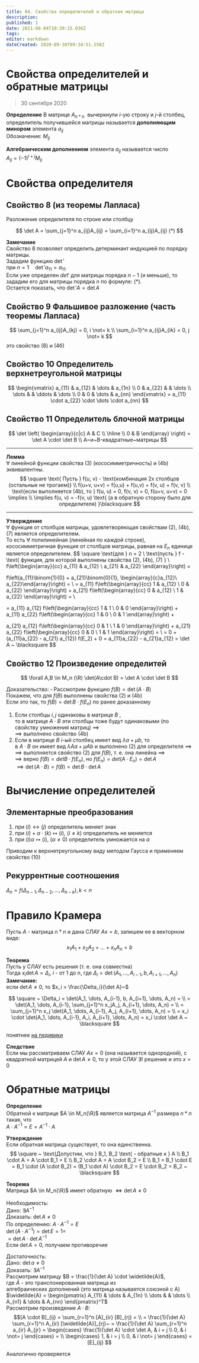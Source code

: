 ```yaml
---
title: 04. Свойства определителей и обратная матрица
description: 
published: 1
date: 2021-06-04T10:39:15.036Z
tags: 
editor: markdown
dateCreated: 2020-09-30T09:34:51.550Z
---
```


# Свойства определителей и обратные матрицы
> 30 сентября 2020

**Определение**
В матрице $A_{n*n}~$ вычеркнули $i$-ую строку и $j$-й столбец, определитель получившейся матрицы называется **дополняющим минором** элемента $a_{ij}~$\
Обозначение: $M_{ij}~$

**Алгебраическим дополнением** элемента $a_{ij}$ называется число\
$A_{ij} = (-1)^{i+j}M_{ij}~$

# Свойства определителя
## Свойство 8 (из теоремы Лапласа)
Разложение определителя по строке или столбцу

$$
\det A = \sum_{j=1}^n a_{ij}A_{ij} = \sum_{i=1}^n a_{ij}A_{ij} (*)
$$

**Замечание**\
Свойство 8 позволяет определить детерминант индукцией по порядку матрицы.\
Зададим функцию $\det'$\
при $n=1 \quad \det' a_{11} = a_{11}$.\
Если уже определен $det'$ для матрицы порядка $n-1$ (и меньше), то зададим его для матрицы порядка $n$ по формуле: (*).\
Остается показать, что $\det'A = \det A$

## Свойство 9 Фальшивое разложение (часть теоремы Лапласа)

$$
\sum_{j=1}^n a_{ij}A_{kj} = 0, i \not= k \\
\sum_{i=1}^n a_{ij}A_{ik} = 0, j \not= k
$$
это свойство (8) и (4б)

## Свойство 10 Определитель верхнетреугольной матрицы

$$
\begin{vmatrix}
a_{11} & a_{12} & \dots & a_{1n} \\
0 & a_{22} & & \dots \\
\dots & & \ddots & \dots \\
0 & 0 & \dots & a_{nn}
\end{vmatrix} = a_{11} \cdot a_{22} \cdot \dots \cdot a_{nn}
$$

## Свойство 11 Определитель блочной матрицы

$$
\det
\left(
\begin{array}{c|c}
A & C \\
\hline \\
0 & B
\end{array}
\right) = \det A \cdot \det B \\
A~и~B-квадратные~матрицы
$$

---

**Лемма**\
$\forall$ линейной функции свойства (3) (кососимметричность) и (4b) эквивалентны.
$$
\square \text{ Пусть } f(u, v) - \text{комбинация 2х столбцов (остальные не трогаем)} \\
f(u+v, u+v) = f(u,u) + f(u,v) + f(v, u) + f(v, v) \\
\text{если выполняется (4b), то } f(u, u) = 0, f(v, v) = 0, f(u+v, u+v) = 0 \implies \\
\implies f(u, v) = -f(v, u) \text{ (а в обратную сторону было для определителя) }\blacksquare
$$

---

**Утверждение**\
$\forall$ функция от столбцов матрицы, удовлетворяющая свойствам (2), (4b), (7) является определителем.\
То есть $\forall$ полилинейная (линейная по каждой строке), кососимметричная функция от столбцов матрицы, равная на $E_n$ единице является определителем.
$$
\square \text{для } n = 2 \\
\text{пусть } f - \text{ функция, для которой выполнены свойства (2), (4b), (7) } \\
f\left(\begin{array}{cc}
a_{11} & a_{12} \\
a_{21} & a_{22}
\end{array}\right) = 

f\left(a_{11}\binom{1}{0} + a_{21}\binom{0}{1}, \begin{array}{c}a_{12}\\ a_{22}\end{array}\right) = \\
= a_{11} f\left(\begin{array}{cc}
1 & a_{12} \\
0 & a_{22}
\end{array}\right) + 
a_{21} f\left(\begin{array}{cc}
0 & a_{12} \\
1 & a_{22}
\end{array}\right) =  \\

= a_{11} a_{12} 
f\left(\begin{array}{cc}
1 & 1 \\
0 & 0
\end{array}\right) + 
a_{11} a_{22} 
f\left(\begin{array}{cc}
1 & 0 \\
0 & 1
\end{array}\right) + 

a_{21} a_{12} 
f\left(\begin{array}{cc}
0 & 1 \\
1 & 0
\end{array}\right) + 
a_{21} a_{22} 
f\left(\begin{array}{cc}
0 & 0 \\
1 & 1
\end{array}\right) = \\
= 0 + (a_{11}a_{22} - a_{21} a_{12}) f(E_2) + 0 = a_{11}a_{22} - a_{21}a_{12} = \det A ~ \blacksquare
$$

## Свойство 12 Произведение определитей
$$
\forall A,B \in M_n (\R) \det(A\cdot B) = \det A \cdot \det B
$$


Доказательство:
$\square$ Рассмотрим функцию $f(B) = \det(A \cdot B)$\
Покажем, что для $f(B)$ выполнены свойства (2) и (4b)\
Если это так, то $f(B) = \det B \cdot f(E_n)$ по ранее доказанному
1) Если столбцы $i, j$ одинаковы в матрице $B$ ,\
то в матрице $A\cdot B$ эти столбцы тоже будут одинаковыми (по свойству умножения матриц) $\implies$\
$\implies$ выполнено свойство (4b)
2) Если в матрице $B$ $i$-ый столбец имеет вид $\lambda a + \mu b$, то\
в $A\cdot B$ он имеет вид $\lambda Aa + \mu A b$ и выполнено (2) для определителя $\implies$\
$\implies$ выполняется свойство (2) для $f(B)$, т. е. она линейна $\implies$\
$\implies$ верно $f(B) = det B \cdot f(E_n)$, но $f(E_n) = det(A\cdot E_n) = \det A$\
$\implies \det(A \cdot B)= f(B) = \det B \cdot \det A$


# Вычисление определителей
## Элементарные преобразования
1. при $(i) \longleftrightarrow (j)$ определитель меняет знак
2. при $(i) + \alpha\cdot (k) \longmapsto (i),~ (i \ne k)$ определитель не меняется
3. при $(i)\alpha \longmapsto (i),~ (\alpha \ne 0)$ определитель умножается на $\alpha$

Приводим к верхнетреугольному виду методом Гаусса и применяем свойство (10)

## Рекуррентные соотношения

$\Delta_n = f(\Delta_{n-1}, \Delta_{n-2}, \dots, \Delta_{n-k}), k < n$

# Правило Крамера

Пусть $A$ - матрица $n*n$ и дана СЛАУ $Ax = b$, запишем ее в векторном виде:
$$
x_1A_1 + x_2A_2 + \dots + x_nA_n = b
$$

**Теорема**\
Пусть у СЛАУ есть решения (т. е. она совместна)\
Тогда $x_i \det A = \Delta_i,~ i$ - от 1 до n, где $\Delta_i = \det(A_1, \dots, A_{i-1}, b, A_{i+1}, \dots, A_n)$\
**Замечание:**\
если $\det A \ne 0$, то $x_i = \frac{\Delta_i}{\det A}~$

$$
\square ~ \Delta_i = \det(A_1, \dots, A_{i-1}, b, A_{i+1}, \dots, A_n) = \\
= \det(A_1, \dots, A_{i-1}, \sum_{j=1}^n x_jA_j, A_{i+1}, \dots, A_n) = \\
= \sum_{j=1}^n x_j \det(A_1, \dots, A_{i-1}, A_j, A_{i+1}, \dots, A_n) = \\
= x_i \cdot \det(A_1, \dots, A_{i-1}, A_i, A_{i+1}, \dots, A_n) = x_i \cdot \det A ~ \blacksquare
$$

понятнее [на педивики](https://ru.wikipedia.org/wiki/%D0%9C%D0%B5%D1%82%D0%BE%D0%B4_%D0%9A%D1%80%D0%B0%D0%BC%D0%B5%D1%80%D0%B0#%D0%9E%D0%BF%D0%B8%D1%81%D0%B0%D0%BD%D0%B8%D0%B5_%D0%BC%D0%B5%D1%82%D0%BE%D0%B4%D0%B0)

**Следствие**\
Если мы рассматриваем СЛАУ $Ax = 0$ (она называется однородной), с квадратной матрицей $A$ и $\det A\ne 0$, то у этой СЛАУ $\exists!$ решение и это $x=0$

# Обратные матрицы
**Определение**\
Обратной к матрице $A \in M_n(\R)$ является матрица $A^{-1}$ размера $n*n$ такая, что\
$A \cdot A^{-1} = E = A^{-1} \cdot A$

**Утверждение**\
Если обратная матрица существует, то она единственна.
$$
\square ~ \text{Допустим, что } B_1, B_2 \text{ - обратные к } A \\
B_1 \cdot A = A \cdot B_1 = E \\
B_2 \cdot A = A \cdot B_2 = E \\
B_1 = B_1 \cdot E = B_1 \cdot (A \cdot B_2) = (B_1 \cdot A) \cdot B_2 = E \cdot B_2 = B_2 ~ \blacksquare
$$

**Теорема**\
Матрица $A \in M_n(\R)$  имеет обратную $\iff \det A \ne 0$\
\
Необходимость:\
Дано: $\exists A^{-1}$\
Доказать: $\det A \ne 0$\
По определению: $A\cdot A^{-1} = E$\
$\det(A\cdot A^{-1}) = \det E = 1 =$\
$= \det A \cdot \det A^{-1}$\
Если $\det A = 0$, получаем противоречие

Достаточность:\
Дано: $\det a \ne 0$\
Доказать: $\exists A^{-1}$\
Рассмотрим матрицу $B = \frac{1}{\det A} \cdot \widetilde{A}$,\
где $\widetilde{A}$ - это транспонированная матрица из\
алгебраических дополнений (это матрица называется союзной с A)\
$\widetilde{A} = \begin{pmatrix}
A_{11} & \dots & A_{1n} \\
\dots & & \dots \\
A_{n1} & \dots & A_{nn}
\end{pmatrix}^T$\
Рассмотрим произведение $A \cdot B:$
$$[A \cdot B]_{ij} = \sum_{r=1}^n [A]_{ir} [B]_{rj} = \\
= \frac{1}{\det A} \sum_{r=1}^n A_{ir} [\widetilde{A}]_{rj}~ = \frac{1}{\det A} \sum_{r=1}^n a_{ir} A_{jr} = \begin{cases}
\frac{1}{\det A} \cdot \det A, & i = j \\
0, & i \not= j
\end{cases} = \\
\begin{cases}
1, & i = j \\
0, & i \not= j
\end{cases} = [E]_{ij}
$$

Аналогично проверяется 